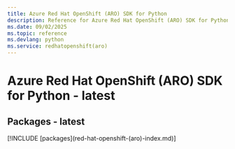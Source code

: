 ```yaml
---
title: Azure Red Hat OpenShift (ARO) SDK for Python
description: Reference for Azure Red Hat OpenShift (ARO) SDK for Python
ms.date: 09/02/2025
ms.topic: reference
ms.devlang: python
ms.service: redhatopenshift(aro)
---
```

# Azure Red Hat OpenShift (ARO) SDK for Python - latest
## Packages - latest
[!INCLUDE [packages](red-hat-openshift-(aro\)-index.md)]